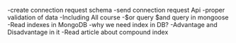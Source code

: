 
-create connection request schema
-send connection request Api
-proper validation of data
-Including All course
-$or query $and query in mongoose
-Read indexes in MongoDB
-why we need index in DB?
-Advantage and Disadvantage in it
-Read article about compound index


